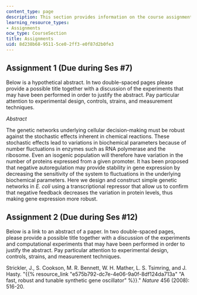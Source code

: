 ```yaml
---
content_type: page
description: This section provides information on the course assignments.
learning_resource_types:
- Assignments
ocw_type: CourseSection
title: Assignments
uid: 8d238b68-9511-5ce0-2ff3-e0f87d2b0fe3
---
```


Assignment 1 (Due during Ses #7)
--------------------------------

Below is a hypothetical abstract. In two double-spaced pages please provide a possible title together with a discussion of the experiments that may have been performed in order to justify the abstract. Pay particular attention to experimental design, controls, strains, and measurement techniques.

_Abstract_

The genetic networks underlying cellular decision-making must be robust against the stochastic effects inherent in chemical reactions. These stochastic effects lead to variations in biochemical parameters because of number fluctuations in enzymes such as RNA polymerase and the ribosome. Even an isogenic population will therefore have variation in the number of proteins expressed from a given promoter. It has been proposed that negative autoregulation may provide stability in gene expression by decreasing the sensitivity of the system to fluctuations in the underlying biochemical parameters. Here we design and construct simple genetic networks in _E. coli_ using a transcriptional repressor that allow us to confirm that negative feedback decreases the variation in protein levels, thus making gene expression more robust.

Assignment 2 (Due during Ses #12)
---------------------------------

Below is a link to an abstract of a paper. In two double-spaced pages, please provide a possible title together with a discussion of the experiments and computational experiments that may have been performed in order to justify the abstract. Pay particular attention to experimental design, controls, strains, and measurement techniques.

Strickler, J., S. Cookson, M. R. Bennett, W. H. Mather, L. S. Tsimring, and J. Hasty. "{{% resource_link "e575b792-dc7e-4e06-9a0f-8df124da713a" "A fast, robust and tunable synthetic gene oscillator" %}}." _Nature_ 456 (2008): 516-20.